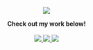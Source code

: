 <!--
### Hi there 👋

**RobbiNespu/RobbiNespu** is a ✨ _special_ ✨ repository because its `README.md` (this file) appears on your GitHub profile.

Here are some ideas to get you started:

- 🔭 I’m currently working on ...
- 🌱 I’m currently learning ...
- 👯 I’m looking to collaborate on ...
- 🤔 I’m looking for help with ...
- 💬 Ask me about ...
- 📫 How to reach me: ...
- 😄 Pronouns: ...
- ⚡ Fun fact: ...
-->

<p align="center">
  <a href="https://github.com/robbinespu">
    <img src="https://github-readme-stats.vercel.app/api?username=robbinespu&title_color=222&text_color=777">
  </a>
</p>

<p align="center">
  <strong>Check out my work below!</strong>
  <br><br>
  <a href="https://github.com/robbinespu">
    <img src="https://badges.pufler.dev/commits/yearly/robbinespu?style=flat-square&color=green&logo=github">
    <img src="https://badges.pufler.dev/commits/monthly/robbinespu?style=flat-square&color=green&logo=github">
    <img src="https://badges.pufler.dev/commits/daily/robbinespu?style=flat-square&color=green&logo=github">
  </a>
</p>
